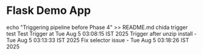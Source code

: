 # Flask Demo App
echo "Triggering pipeline before Phase 4" >> README.md
chida
trigger test
Test Trigger at Tue Aug  5 03:08:15 IST 2025
Trigger after unzip install - Tue Aug  5 03:13:33 IST 2025
Fix selector issue - Tue Aug  5 03:18:26 IST 2025
